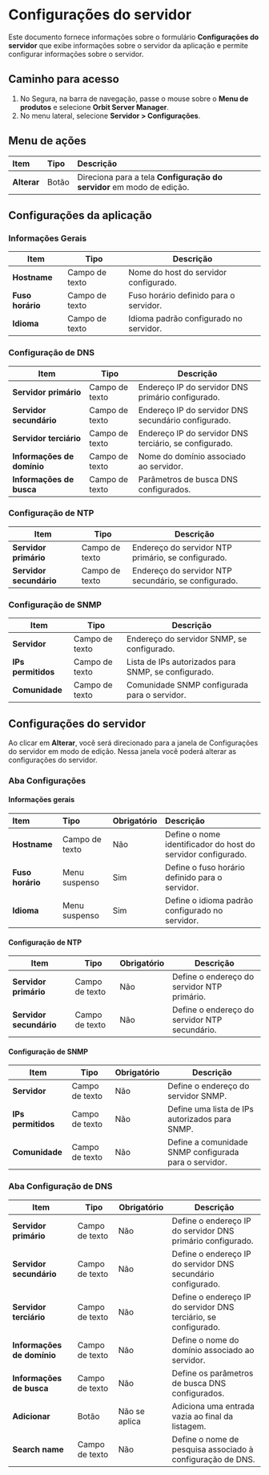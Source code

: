 # Configurações do servidor



Este documento fornece informações sobre o formulário **Configurações do servidor** que exibe informações sobre o servidor da aplicação e permite configurar informações sobre o servidor.

## Caminho para acesso

1. No Segura, na barra de navegação, passe o mouse sobre o **Menu de produtos** e selecione **Orbit Server Manager**.  
2. No menu lateral, selecione **Servidor \> Configurações**.

## Menu de ações

| Item | Tipo | Descrição |
| :---- | :---- | :---- |
| **Alterar** | Botão | Direciona para a tela **Configuração do servidor** em modo de edição. |

## Configurações da aplicação

### Informações Gerais

| Item | Tipo | Descrição |
| ----- | ----- | ----- |
| **Hostname** | Campo de texto | Nome do host do servidor configurado. |
| **Fuso horário** | Campo de texto | Fuso horário definido para o servidor. |
| **Idioma** | Campo de texto | Idioma padrão configurado no servidor. |

### Configuração de DNS

| Item | Tipo | Descrição |
| ----- | ----- | ----- |
| **Servidor primário** | Campo de texto | Endereço IP do servidor DNS primário configurado. |
| **Servidor secundário** | Campo de texto | Endereço IP do servidor DNS secundário configurado. |
| **Servidor terciário** | Campo de texto | Endereço IP do servidor DNS terciário, se configurado. |
| **Informações de domínio** | Campo de texto | Nome do domínio associado ao servidor. |
| **Informações de busca** | Campo de texto | Parâmetros de busca DNS configurados. |

### Configuração de NTP

| Item | Tipo | Descrição |
| ----- | ----- | ----- |
| **Servidor primário** | Campo de texto | Endereço do servidor NTP primário, se configurado. |
| **Servidor secundário** | Campo de texto | Endereço do servidor NTP secundário, se configurado. |

### Configuração de SNMP

| Item | Tipo | Descrição |
| ----- | ----- | ----- |
| **Servidor** | Campo de texto | Endereço do servidor SNMP, se configurado. |
| **IPs permitidos** | Campo de texto | Lista de IPs autorizados para SNMP, se configurado. |
| **Comunidade** | Campo de texto | Comunidade SNMP configurada para o servidor. |

## Configurações do servidor

Ao clicar em **Alterar**, você será direcionado para a janela de Configurações do servidor em modo de edição. Nessa janela você poderá alterar as configurações do servidor.

### Aba Configurações

#### Informações gerais

| Item | Tipo | Obrigatório | Descrição |
| :---- | :---- | :---- | :---- |
| **Hostname** | Campo de texto | Não | Define o nome identificador do host do servidor configurado. |
| **Fuso horário** | Menu suspenso | Sim | Define o fuso horário definido para o servidor. |
| **Idioma** | Menu suspenso | Sim | Define o idioma padrão configurado no servidor. |

#### Configuração de NTP

| Item | Tipo | Obrigatório | Descrição |
| ----- | ----- | ----- | ----- |
| **Servidor primário** | Campo de texto | Não | Define o endereço do servidor NTP primário. |
| **Servidor secundário** | Campo de texto | Não | Define o endereço do servidor NTP secundário. |

#### Configuração de SNMP

| Item | Tipo | Obrigatório | Descrição |
| ----- | ----- | ----- | ----- |
| **Servidor** | Campo de texto | Não | Define o endereço do servidor SNMP. |
| **IPs permitidos** | Campo de texto | Não | Define uma lista de IPs autorizados para SNMP. |
| **Comunidade** | Campo de texto | Não | Define a comunidade SNMP configurada para o servidor. |

### Aba Configuração de DNS

| Item | Tipo | Obrigatório | Descrição |
| ----- | ----- | ----- | ----- |
| **Servidor primário** | Campo de texto | Não | Define o endereço IP do servidor DNS primário configurado. |
| **Servidor secundário** | Campo de texto | Não | Define o endereço IP do servidor DNS secundário configurado. |
| **Servidor terciário** | Campo de texto | Não | Define o endereço IP do servidor DNS terciário, se configurado. |
| **Informações de domínio** | Campo de texto | Não | Define o nome do domínio associado ao servidor. |
| **Informações de busca** | Campo de texto | Não | Define os parâmetros de busca DNS configurados. |
| **Adicionar** | Botão | Não se aplica | Adiciona uma entrada vazia ao final da listagem. |
| **Search name** | Campo de texto | Não | Define o nome de pesquisa associado à configuração de DNS. |

